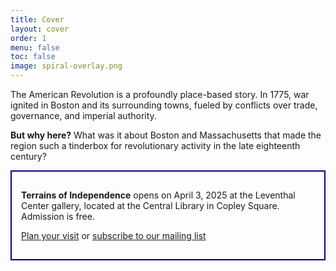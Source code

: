 ```yaml
---
title: Cover
layout: cover
order: 1
menu: false
toc: false
image: spiral-overlay.png
---
```


The American Revolution is a profoundly place-based story. In 1775, war ignited in Boston and its surrounding towns, fueled by conflicts over trade, governance, and imperial authority. 

**But why here?** What was it about Boston and Massachusetts that made the region such a tinderbox for revolutionary activity in the late eighteenth century?

<div style="padding:15px; border: 2px solid navy;">

**Terrains of Independence** opens on April 3, 2025 at the Leventhal Center gallery, located at the Central Library in Copley Square. Admission is free.

[Plan your visit](https://www.leventhalmap.org/exhibitions/) or [subscribe to our mailing list](https://www.leventhalmap.org/subscribe/)

</div>